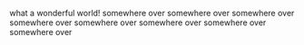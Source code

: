 what a wonderful world!
somewhere over
somewhere over
somewhere over
somewhere over
somewhere over
somewhere over
somewhere over
somewhere over
